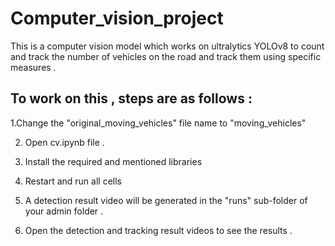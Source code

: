 # Computer_vision_project

This is a computer vision model which works on ultralytics YOLOv8 to count and track the number of vehicles on the road and track them using specific measures .

## To work on this , steps are as follows :
1.Change the "original_moving_vehicles" file name to "moving_vehicles"

2. Open cv.ipynb file .

3. Install the required and mentioned libraries

4. Restart and run all cells

5. A detection result video will be generated in the "runs" sub-folder of your admin folder .

6. Open the detection and tracking result videos to see the results .
